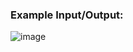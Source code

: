 ### Example Input/Output:
![image](https://github.com/user-attachments/assets/7d1ff2a1-52b2-45b1-b497-be76577c418e)
